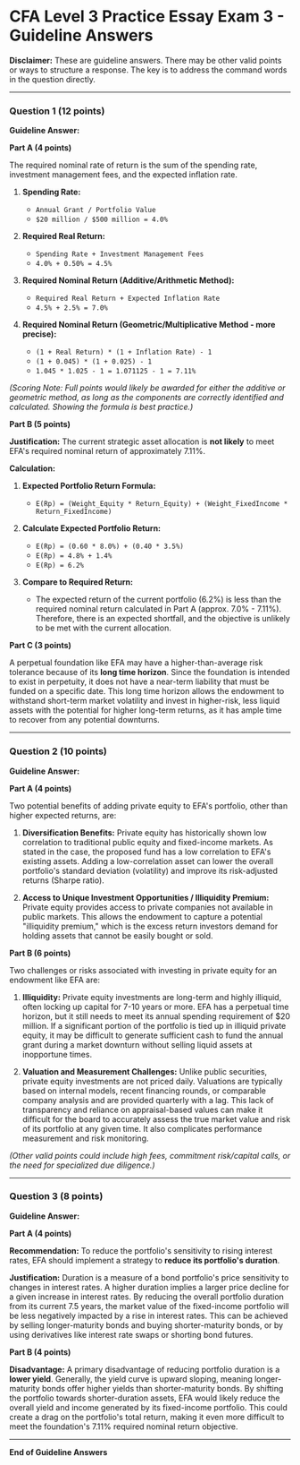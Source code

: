 # CFA Level 3 Practice Essay Exam 3 - Guideline Answers

**Disclaimer:** These are guideline answers. There may be other valid points or ways to structure a response. The key is to address the command words in the question directly.

---

### Question 1 (12 points)

**Guideline Answer:**

**Part A (4 points)**

The required nominal rate of return is the sum of the spending rate, investment management fees, and the expected inflation rate.

1.  **Spending Rate:**
    *   `Annual Grant / Portfolio Value`
    *   `$20 million / $500 million = 4.0%`

2.  **Required Real Return:**
    *   `Spending Rate + Investment Management Fees`
    *   `4.0% + 0.50% = 4.5%`

3.  **Required Nominal Return (Additive/Arithmetic Method):**
    *   `Required Real Return + Expected Inflation Rate`
    *   `4.5% + 2.5% = 7.0%`

4.  **Required Nominal Return (Geometric/Multiplicative Method - more precise):**
    *   `(1 + Real Return) * (1 + Inflation Rate) - 1`
    *   `(1 + 0.045) * (1 + 0.025) - 1`
    *   `1.045 * 1.025 - 1 = 1.071125 - 1 = 7.11%`

*(Scoring Note: Full points would likely be awarded for either the additive or geometric method, as long as the components are correctly identified and calculated. Showing the formula is best practice.)*

**Part B (5 points)**

**Justification:** The current strategic asset allocation is **not likely** to meet EFA's required nominal return of approximately 7.11%.

**Calculation:**
1.  **Expected Portfolio Return Formula:**
    *   `E(Rp) = (Weight_Equity * Return_Equity) + (Weight_FixedIncome * Return_FixedIncome)`

2.  **Calculate Expected Portfolio Return:**
    *   `E(Rp) = (0.60 * 8.0%) + (0.40 * 3.5%)`
    *   `E(Rp) = 4.8% + 1.4%`
    *   `E(Rp) = 6.2%`

3.  **Compare to Required Return:**
    *   The expected return of the current portfolio (6.2%) is less than the required nominal return calculated in Part A (approx. 7.0% - 7.11%). Therefore, there is an expected shortfall, and the objective is unlikely to be met with the current allocation.

**Part C (3 points)**

A perpetual foundation like EFA may have a higher-than-average risk tolerance because of its **long time horizon**. Since the foundation is intended to exist in perpetuity, it does not have a near-term liability that must be funded on a specific date. This long time horizon allows the endowment to withstand short-term market volatility and invest in higher-risk, less liquid assets with the potential for higher long-term returns, as it has ample time to recover from any potential downturns.

---

### Question 2 (10 points)

**Guideline Answer:**

**Part A (4 points)**

Two potential benefits of adding private equity to EFA's portfolio, other than higher expected returns, are:

1.  **Diversification Benefits:** Private equity has historically shown low correlation to traditional public equity and fixed-income markets. As stated in the case, the proposed fund has a low correlation to EFA's existing assets. Adding a low-correlation asset can lower the overall portfolio's standard deviation (volatility) and improve its risk-adjusted returns (Sharpe ratio).

2.  **Access to Unique Investment Opportunities / Illiquidity Premium:** Private equity provides access to private companies not available in public markets. This allows the endowment to capture a potential "illiquidity premium," which is the excess return investors demand for holding assets that cannot be easily bought or sold.

**Part B (6 points)**

Two challenges or risks associated with investing in private equity for an endowment like EFA are:

1.  **Illiquidity:** Private equity investments are long-term and highly illiquid, often locking up capital for 7-10 years or more. EFA has a perpetual time horizon, but it still needs to meet its annual spending requirement of $20 million. If a significant portion of the portfolio is tied up in illiquid private equity, it may be difficult to generate sufficient cash to fund the annual grant during a market downturn without selling liquid assets at inopportune times.

2.  **Valuation and Measurement Challenges:** Unlike public securities, private equity investments are not priced daily. Valuations are typically based on internal models, recent financing rounds, or comparable company analysis and are provided quarterly with a lag. This lack of transparency and reliance on appraisal-based values can make it difficult for the board to accurately assess the true market value and risk of its portfolio at any given time. It also complicates performance measurement and risk monitoring.

*(Other valid points could include high fees, commitment risk/capital calls, or the need for specialized due diligence.)*

---

### Question 3 (8 points)

**Guideline Answer:**

**Part A (4 points)**

**Recommendation:** To reduce the portfolio's sensitivity to rising interest rates, EFA should implement a strategy to **reduce its portfolio's duration**.

**Justification:**
Duration is a measure of a bond portfolio's price sensitivity to changes in interest rates. A higher duration implies a larger price decline for a given increase in interest rates. By reducing the overall portfolio duration from its current 7.5 years, the market value of the fixed-income portfolio will be less negatively impacted by a rise in interest rates. This can be achieved by selling longer-maturity bonds and buying shorter-maturity bonds, or by using derivatives like interest rate swaps or shorting bond futures.

**Part B (4 points)**

**Disadvantage:**
A primary disadvantage of reducing portfolio duration is a **lower yield**. Generally, the yield curve is upward sloping, meaning longer-maturity bonds offer higher yields than shorter-maturity bonds. By shifting the portfolio towards shorter-duration assets, EFA would likely reduce the overall yield and income generated by its fixed-income portfolio. This could create a drag on the portfolio's total return, making it even more difficult to meet the foundation's 7.11% required nominal return objective.

---
**End of Guideline Answers**
